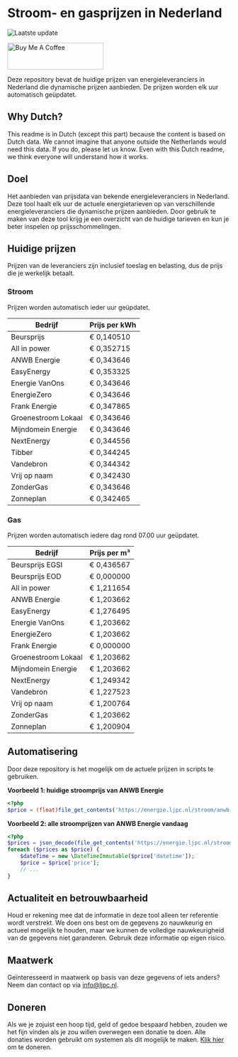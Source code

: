 # Stroom- en gasprijzen in Nederland

![Laatste update](https://img.shields.io/badge/laatste%20update-2023--11--28%2020%3A00%20CET-brightgreen)

<a href="https://www.buymeacoffee.com/Lars-" target="_blank"><img src="https://cdn.buymeacoffee.com/buttons/v2/default-orange.png" alt="Buy Me A Coffee" height="60" style="height: 60px !important;width: 217px !important;" ></a>

Deze repository bevat de huidige prijzen van energieleveranciers in Nederland die dynamische prijzen aanbieden. De prijzen worden elk uur automatisch geüpdatet.

## Why Dutch?

This readme is in Dutch (except this part) because the content is based on Dutch data. We cannot imagine that anyone outside the Netherlands would need this data. If you do, please let us know. Even with this Dutch readme, we think
everyone will understand how it works.

## Doel

Het aanbieden van prijsdata van bekende energieleveranciers in Nederland. Deze tool haalt elk uur de actuele energietarieven op van verschillende energieleveranciers die dynamische prijzen aanbieden. Door gebruik te maken van deze tool
krijg je een overzicht van de huidige tarieven en kun je beter inspelen op prijsschommelingen.

## Huidige prijzen

Prijzen van de leveranciers zijn inclusief toeslag en belasting, dus de prijs die je werkelijk betaalt.

### Stroom

Prijzen worden automatisch ieder uur geüpdatet.

 Bedrijf | Prijs per kWh 
---------|---------------
Beursprijs | € 0,140510
All in power | € 0,352715
ANWB Energie | € 0,343646
EasyEnergy | € 0,353325
Energie VanOns | € 0,343646
EnergieZero | € 0,343646
Frank Energie | € 0,347865
Groenestroom Lokaal | € 0,343646
Mijndomein Energie | € 0,343646
NextEnergy | € 0,344556
Tibber | € 0,344245
Vandebron | € 0,344342
Vrij op naam | € 0,342430
ZonderGas | € 0,343646
Zonneplan | € 0,342465


### Gas

Prijzen worden automatisch iedere dag rond 07.00 uur geüpdatet.

 Bedrijf | Prijs per m³ 
---------|--------------
Beursprijs EGSI | € 0,436567
Beursprijs EOD | € 0,000000
All in power | € 1,211654
ANWB Energie | € 1,203662
EasyEnergy | € 1,276495
Energie VanOns | € 1,203662
EnergieZero | € 1,203662
Frank Energie | € 0,000000
Groenestroom Lokaal | € 1,203662
Mijndomein Energie | € 1,203662
NextEnergy | € 1,249342
Vandebron | € 1,227523
Vrij op naam | € 1,200764
ZonderGas | € 1,203662
Zonneplan | € 1,200904


## Automatisering

Door deze repository is het mogelijk om de actuele prijzen in scripts te gebruiken.

**Voorbeeld 1: huidige stroomprijs van ANWB Energie**

```php
<?php
$price = (float)file_get_contents('https://energie.ljpc.nl/stroom/anwb-energie-nu.txt');

```

**Voorbeeld 2: alle stroomprijzen van ANWB Energie vandaag**

```php
<?php
$prices = json_decode(file_get_contents('https://energie.ljpc.nl/stroom/all-in-power-vandaag.json'),true);
foreach ($prices as $price) {
    $dateTime = new \DateTimeImmutable($price['datetime']);
    $price = $price['price'];
    // ...
}
```

## Actualiteit en betrouwbaarheid

Houd er rekening mee dat de informatie in deze tool alleen ter referentie wordt verstrekt. We doen ons best om de gegevens zo nauwkeurig en actueel mogelijk te houden, maar we kunnen de volledige nauwkeurigheid van de gegevens niet
garanderen. Gebruik deze informatie op eigen risico.

## Maatwerk

Geïnteresseerd in maatwerk op basis van deze gegevens of iets anders? Neem dan contact op
via [info@ljpc.nl](mailto:info@ljpc.nl?subject=Energie%20prijzen).

## Doneren

Als we je zojuist een hoop tijd, geld of gedoe bespaard hebben, zouden we het fijn vinden als je zou willen overwegen een
donatie te doen. Alle donaties worden gebruikt om systemen als dit mogelijk te
maken. [Klik hier](https://www.buymeacoffee.com/Lars-) om te doneren.
